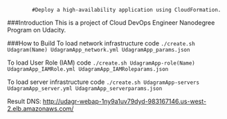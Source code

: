 			#Deploy a high-availability application using CloudFormation.

###Introduction
This is a project of Cloud DevOps Engineer Nanodegree Program on Udacity.


###How to Build
To load network infrastructure code
`./create.sh Udagram(Name) UdagramApp_network.yml UdagramApp_params.json`


To load User Role (IAM) code
`./create.sh UdagramApp-role(Name) UdagramApp_IAMRole.yml UdagramApp_IAMRoleparams.json`



To load server infrastructure code
`./create.sh UdagramApp-servers UdagramApp_server.yml UdagramApp_serverparams.json`

Result
DNS: http://udagr-webap-1ny9a1uv79dyd-983167146.us-west-2.elb.amazonaws.com/


